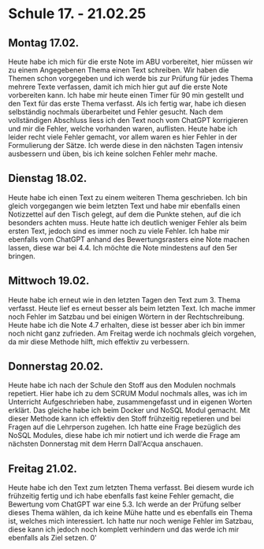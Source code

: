 # Schule 17. - 21.02.25

## Montag 17.02.
Heute habe ich mich für die erste Note im ABU vorbereitet, hier müssen wir zu einem Angegebenen Thema einen Text schreiben. Wir haben die Themen schon vorgegeben und ich 
werde bis zur Prüfung für jedes Thema mehrere Texte verfassen, damit ich mich hier gut auf die erste Note vorbereiten kann. Ich habe mir heute einen Timer für 90 min gestellt 
und den Text für das erste Thema verfasst. Als ich fertig war, habe ich diesen selbständig nochmals überarbeitet und Fehler gesucht. Nach dem vollständigen Abschluss liess ich den Text noch
vom ChatGPT korrigieren und mir die Fehler, welche vorhanden waren, auflisten. Heute habe ich leider recht viele Fehler gemacht, vor allem waren es hier Fehler in der Formulierung der Sätze. 
Ich werde diese in den nächsten Tagen intensiv ausbessern und üben, bis ich keine solchen Fehler mehr mache.

## Dienstag 18.02.
Heute habe ich einen Text zu einem weiteren Thema geschrieben. Ich bin gleich vorgegangen wie beim letzten Text und habe mir ebenfalls einen Notizzettel auf den Tisch gelegt, auf dem die Punkte 
stehen, auf die ich besonders achten muss. Heute hatte ich deutlich weniger Fehler als beim ersten Text, jedoch sind es immer noch zu viele Fehler. Ich habe mir ebenfalls vom ChatGPT anhand des Bewertungsrasters
eine Note machen lassen, diese war bei 4.4. Ich möchte die Note mindestens auf den 5er bringen.

## Mittwoch 19.02.
Heute habe ich erneut wie in den letzten Tagen den Text zum 3. Thema verfasst. Heute lief es erneut besser als beim letzten Text. Ich mache immer noch Fehler im Satzbau und bei einigen Wörtern in der Rechtschreibung.
Heute habe ich die Note 4.7 erhalten, diese ist besser aber ich bin immer noch nicht ganz zufrieden. Am Freitag werde ich nochmals gleich vorgehen, da mir diese Methode hilft, mich effektiv zu verbessern.

## Donnerstag 20.02.
Heute habe ich nach der Schule den Stoff aus den Modulen nochmals repetiert. Hier habe ich zu dem SCRUM Modul nochmals alles, was ich im Unterricht Aufgeschrieben habe, zusammengefasst und in eigenen Worten erklärt. Das gleiche habe
ich beim Docker und NoSQL Modul gemacht. Mit dieser Methode kann ich effektiv den Stoff frühzeitig repetieren und bei Fragen auf die Lehrperson zugehen. Ich hatte eine Frage bezüglich des NoSQL Modules, diese habe ich mir notiert und 
ich werde die Frage am nächsten Donnerstag mit dem Herrn Dall'Acqua anschauen. 

## Freitag 21.02. 
Heute habe ich den Text zum letzten Thema verfasst. Bei diesem wurde ich frühzeitig fertig und ich habe ebenfalls fast keine Fehler gemacht, die Bewertung vom ChatGPT war eine 5.3. Ich werde an der Prüfung selber dieses Thema wählen, da ich keine 
Mühe hatte und es ebenfalls ein Thema ist, welches mich interessiert. Ich hatte nur noch wenige Fehler im Satzbau, diese kann ich jedoch noch komplett verhindern und das werde ich mir ebenfalls als Ziel setzen. 0'